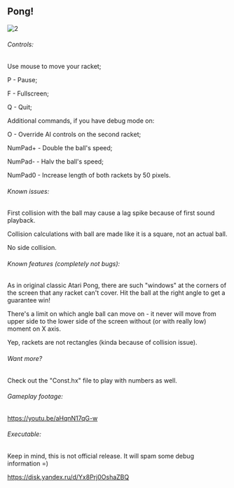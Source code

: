 ## Pong!

![2](https://user-images.githubusercontent.com/50321432/194854879-57458d60-9a6e-4a73-9bcc-ea3329f0217f.png)

###### Controls:

Use mouse to move your racket;

P - Pause;

F - Fullscreen;

Q - Quit;

Additional commands, if you have debug mode on:

O - Override AI controls on the second racket;

NumPad+ - Double the ball's speed;

NumPad- - Halv the ball's speed;

NumPad0 - Increase length of both rackets by 50 pixels.

###### Known issues:

First collision with the ball may cause a lag spike because of first sound playback.

Collision calculations with ball are made like it is a square, not an actual ball.

No side collision.

###### Known features (completely not bugs):

As in original classic Atari Pong, there are such "windows" at the corners of the screen that any racket can't cover. Hit the ball at the right angle to get a guarantee win!

There's a limit on which angle ball can move on - it never will move from upper side to the lower side of the screen without (or with really low) moment on X axis.

Yep, rackets are not rectangles (kinda because of collision issue).

###### Want more?

Check out the "Const.hx" file to play with numbers as well.

###### Gameplay footage:

https://youtu.be/aHqnN17qG-w 

###### Executable:

Keep in mind, this is not official release. It will spam some debug information =)

https://disk.yandex.ru/d/Yx8Prj0OshaZBQ
